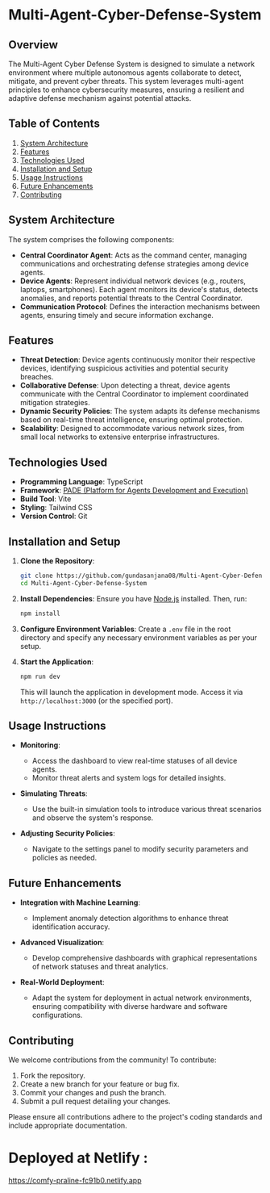 # Multi-Agent-Cyber-Defense-System

## Overview

The Multi-Agent Cyber Defense System is designed to simulate a network environment where multiple autonomous agents collaborate to detect, mitigate, and prevent cyber threats. This system leverages multi-agent principles to enhance cybersecurity measures, ensuring a resilient and adaptive defense mechanism against potential attacks.

## Table of Contents

1. [System Architecture](#system-architecture)
2. [Features](#features)
3. [Technologies Used](#technologies-used)
4. [Installation and Setup](#installation-and-setup)
5. [Usage Instructions](#usage-instructions)
6. [Future Enhancements](#future-enhancements)
7. [Contributing](#contributing)

## System Architecture

The system comprises the following components:

- **Central Coordinator Agent**: Acts as the command center, managing communications and orchestrating defense strategies among device agents.
- **Device Agents**: Represent individual network devices (e.g., routers, laptops, smartphones). Each agent monitors its device's status, detects anomalies, and reports potential threats to the Central Coordinator.
- **Communication Protocol**: Defines the interaction mechanisms between agents, ensuring timely and secure information exchange.

## Features

- **Threat Detection**: Device agents continuously monitor their respective devices, identifying suspicious activities and potential security breaches.
- **Collaborative Defense**: Upon detecting a threat, device agents communicate with the Central Coordinator to implement coordinated mitigation strategies.
- **Dynamic Security Policies**: The system adapts its defense mechanisms based on real-time threat intelligence, ensuring optimal protection.
- **Scalability**: Designed to accommodate various network sizes, from small local networks to extensive enterprise infrastructures.

## Technologies Used

- **Programming Language**: TypeScript
- **Framework**: [PADE (Platform for Agents Development and Execution)](https://github.com/grei-ufc/pade)
- **Build Tool**: Vite
- **Styling**: Tailwind CSS
- **Version Control**: Git

## Installation and Setup

1. **Clone the Repository**:
   ```bash
   git clone https://github.com/gundasanjana08/Multi-Agent-Cyber-Defense-System.git
   cd Multi-Agent-Cyber-Defense-System
   ```

2. **Install Dependencies**:
   Ensure you have [Node.js](https://nodejs.org/) installed. Then, run:
   ```bash
   npm install
   ```

3. **Configure Environment Variables**:
   Create a `.env` file in the root directory and specify any necessary environment variables as per your setup.

4. **Start the Application**:
   ```bash
   npm run dev
   ```
   This will launch the application in development mode. Access it via `http://localhost:3000` (or the specified port).

## Usage Instructions

- **Monitoring**:
  - Access the dashboard to view real-time statuses of all device agents.
  - Monitor threat alerts and system logs for detailed insights.

- **Simulating Threats**:
  - Use the built-in simulation tools to introduce various threat scenarios and observe the system's response.

- **Adjusting Security Policies**:
  - Navigate to the settings panel to modify security parameters and policies as needed.

## Future Enhancements

- **Integration with Machine Learning**:
  - Implement anomaly detection algorithms to enhance threat identification accuracy.

- **Advanced Visualization**:
  - Develop comprehensive dashboards with graphical representations of network statuses and threat analytics.

- **Real-World Deployment**:
  - Adapt the system for deployment in actual network environments, ensuring compatibility with diverse hardware and software configurations.

## Contributing

We welcome contributions from the community! To contribute:

1. Fork the repository.
2. Create a new branch for your feature or bug fix.
3. Commit your changes and push the branch.
4. Submit a pull request detailing your changes.

Please ensure all contributions adhere to the project's coding standards and include appropriate documentation.


# Deployed at Netlify :
https://comfy-praline-fc91b0.netlify.app
